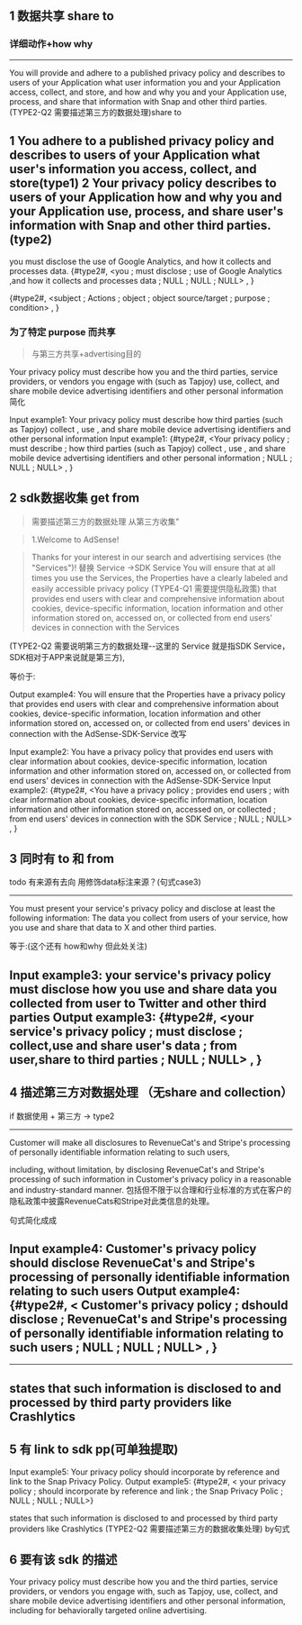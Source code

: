 
## 1 数据共享 share to


### 详细动作+how why

----
You will provide and adhere to a published privacy policy and describes to users of your Application what user information you and your Application access, collect, and store, and how and why you and your Application use, process, and share that information with Snap and other third parties. (TYPE2-Q2 需要描述第三方的数据处理)share to


1 You adhere to a published privacy policy and describes to users of your Application what user's information you access, collect, and store(type1)
2 Your privacy policy describes to users of your Application how and why you and your Application use, process, and share user's information with Snap and other third parties. (type2)
----



you must disclose the use of Google Analytics, and how it collects and processes data. 
{#type2#,  <you  ;  must disclose  ;   use of Google Analytics ,and how it collects and processes data  ;  NULL  ;  NULL  ;  NULL>  ,  <Third party is: Google Analytics > }


{#type2#,  <subject  ;  Actions  ;  object  ;  object source/target  ;  purpose  ;  condition>  ,  <third-party condition>}

### 为了特定 purpose 而共享

> 与第三方共享+advertising目的

Your privacy policy must describe how you and the third parties, service providers, or vendors you engage with (such as Tapjoy) use, collect, and share mobile device advertising identifiers and other personal information 
简化


Input example1:
Your privacy policy must describe how third parties (such as Tapjoy) collect , use , and share mobile device advertising identifiers and other personal information 
Input example1:
{#type2#,  <Your privacy policy  ;  must describe  ;   how third parties (such as Tapjoy) collect , use , and share mobile device advertising identifiers and other personal information  ;  NULL  ;  NULL  ;  NULL>  ,  <Third party is: Tapjoy > }


## 2 sdk数据收集 get from 

>需要描述第三方的数据处理 从第三方收集"


>1.Welcome to AdSense!

>Thanks for your interest in our search and advertising services (the "Services")!
> 替换 Service ->SDK Service
You will ensure that at all times you use the Services, the Properties have a clearly labeled and easily accessible privacy policy (TYPE4-Q1 需要提供隐私政策) that provides end users with clear and comprehensive information about cookies, device-specific information, location information and other information stored on, accessed on, or collected from end users' devices in connection with the Services 


(TYPE2-Q2 需要说明第三方的数据处理--这里的 Service 就是指SDK Service，SDK相对于APP来说就是第三方),

等价于:

Output example4:
You will ensure that the Properties have a privacy policy that provides end users with clear and comprehensive information about cookies, device-specific information, location information and other information stored on, accessed on, or collected from end users' devices in connection with the AdSense-SDK-Service 
改写

Input example2:
You have a privacy policy that provides end users with clear information about cookies, device-specific information, location information and other information stored on, accessed on, or collected from end users' devices in connection with the AdSense-SDK-Service 
Input example2:
{#type2#,  <You have a privacy policy  ;  provides end users ;   with clear information about cookies, device-specific information, location information and other information stored on, accessed on, or collected ;  from end users' devices in connection with the SDK Service ;  NULL  ;  NULL>  ,  <Third party is: AdSense-SDK-Service > }


## 3 同时有 to 和 from

todo 有来源有去向 用修饰data标注来源？(句式case3)

----
You must present your service's privacy policy and disclose at least the following information: The data you collect from users of your service, how you use and share that data to X and other third parties.

等于:(这个还有 how和why 但此处关注)

Input example3:
your service's privacy policy must disclose how you use and share  data you collected from user to Twitter and other third parties
Output example3:
{#type2#,  <your service's privacy policy  ;  must disclose  ;   collect,use and share user's data ;  from user,share to third parties ;  NULL  ;  NULL>  ,  <Third party is: Twitter  > }
----




## 4 描述第三方对数据处理 （无share and collection）
if 数据使用 + 第三方 -> type2



----
Customer will make all disclosures to RevenueCat's and Stripe's processing of personally identifiable information relating to such users, 

including, without limitation, by disclosing RevenueCat's and Stripe's processing of such information in Customer's privacy policy in a reasonable and industry-standard manner.
包括但不限于以合理和行业标准的方式在客户的隐私政策中披露RevenueCats和Stripe对此类信息的处理。

句式简化成成

Input example4:
Customer's privacy policy should disclose RevenueCat's and Stripe's processing of personally identifiable information relating to such users
Output example4:
{#type2#,  < Customer's privacy policy ;  dshould disclose  ;  RevenueCat's and Stripe's processing of personally identifiable information relating to such users  ;  NULL  ;  NULL  ;  NULL>  ,  <Third party is: RevenueCat and Stripe  > }
----


----
states that such information is disclosed to and processed by third party providers like Crashlytics
----

## 5 有 link to sdk pp(可单独提取)

Input example5:
Your privacy policy should incorporate by reference and link to the Snap Privacy Policy.
Output example5:
{#type2#,  < your privacy policy  ;  should incorporate by reference and link   ;  the Snap Privacy Polic  ;  NULL  ;  NULL  ;  NULL>}


states that such information is disclosed to and processed by third party providers like Crashlytics (TYPE2-Q2 需要描述第三方的数据收集处理) by句式

## 6 要有该 sdk 的描述
Your privacy policy must describe how you and the third parties, service providers, or vendors you engage with, such as Tapjoy, use, collect, and share mobile device advertising identifiers and other personal information, including for behaviorally targeted online advertising. 





